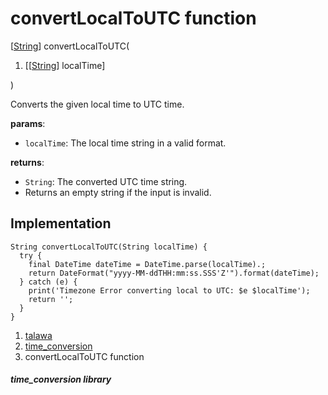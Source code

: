 
<div>

# convertLocalToUTC function

</div>


[[String](https://api.flutter.dev/flutter/dart-core/String-class.html)]
convertLocalToUTC(

1.  [[[String](https://api.flutter.dev/flutter/dart-core/String-class.html)]
    localTime]

)



Converts the given local time to UTC time.

**params**:

-   `localTime`: The local time string in a valid format.

**returns**:

-   `String`: The converted UTC time string.
-   Returns an empty string if the input is invalid.



## Implementation

``` language-dart
String convertLocalToUTC(String localTime) {
  try {
    final DateTime dateTime = DateTime.parse(localTime).;
    return DateFormat("yyyy-MM-ddTHH:mm:ss.SSS'Z'").format(dateTime);
  } catch (e) {
    print('Timezone Error converting local to UTC: $e $localTime');
    return '';
  }
}
```







1.  [talawa](../index.html)
2.  [time_conversion](../utils_time_conversion/)
3.  convertLocalToUTC function

##### time_conversion library







